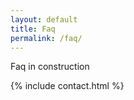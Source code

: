 ```yaml
---
layout: default
title: Faq
permalink: /faq/
---
```


Faq in construction

{% include contact.html %}
